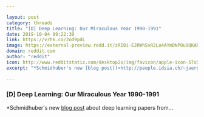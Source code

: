 ```yaml
---

layout: post
category: threads
title: "[D] Deep Learning: Our Miraculous Year 1990-1991"
date: 2019-10-04 09:22:30
link: https://vrhk.co/2od9pdL
image: https://external-preview.redd.it/zRI8i-EJRWhSvR2Lo4AYmDNPOu9QKARswvNJOqr-JXg.jpg?width=754&height=394.764397906&auto=webp&s=476d07cc641c11db11eaa95815a15ff4047dd270
domain: reddit.com
author: "reddit"
icon: http://www.redditstatic.com/desktop2x/img/favicon/apple-icon-57x57.png
excerpt: "*Schmidhuber's new [blog post](<http://people.idsia.ch/~juergen/deep-learning-miraculous-year-1990-1991.html>) about deep learning papers from..."

---
```


### [D] Deep Learning: Our Miraculous Year 1990-1991

*Schmidhuber's new [blog post](<http://people.idsia.ch/~juergen/deep-learning-miraculous-year-1990-1991.html>) about deep learning papers from...